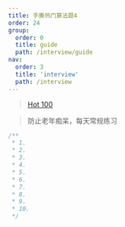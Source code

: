 ```yaml
---
title: 手撕热门算法题4
order: 24
group:
  order: 0
  title: guide
  path: /interview/guide
nav:
  order: 3
  title: 'interview'
  path: /interview
---
```


> [Hot 100](https://leetcode.cn/studyplan/top-100-liked/)

> 防止老年痴呆，每天常规练习

```js
/**
 * 1.
 * 2.
 * 3.
 * 4.
 * 5.
 * 6.
 * 7.
 * 8.
 * 9.
 * 10.
 */
```
